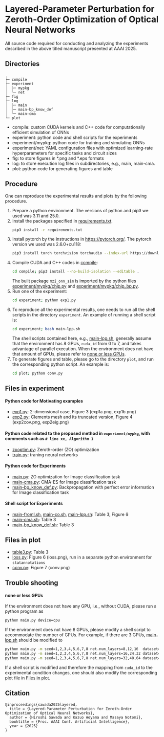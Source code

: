 # Layered-Parameter Perturbation for Zeroth-Order Optimization of Optical Neural Networks

All source code required for conducting and analyzing the experiments described in the above titled manuscript presented at AAAI 2025.

## Directories
```
.
├─ compile
├─ experiment
│  ├─ mypkg
│  └─ net
├─ fig
├─ log
│  ├─ main
│  ├─ main-bp_know_def
│  └─ main-cma
└─ plot
```
- compile: custom CUDA kernels and C++ code for computationally efficient simulation of ONNs
- experiment: python code and shell scripts for the experiments
- experiment/mypkg: python code for training and simulating ONNs
- experiment/net: YAML configuration files with optimized learning-rate hyperparameters for specific tasks and circuit sizes
- fig: to store figures in *.png and *.eps formats
- log: to store execution log files in subdirectories, e.g., main, main-cma.
- plot: python code for generating figures and table

## Procedure
One can reproduce the experimental results and plots by the following procedure.

1. Prepare a python environment. The versions of python and pip3 we used was 3.11 and 25.0.
2. Install the packages specified in [requirements.txt](./requirements.txt).
   ```bash
   pip3 install -r requirements.txt
   ``` 
3. Install pytorch by the instructions in https://pytorch.org/. The pytorch version we used was 2.6.0+cu118:
   ```bash
   pip3 install torch torchvision torchaudio --index-url https://download.pytorch.org/whl/cu118
   ```
4. Compile CUDA and C++ codes in [compile](./compile/):
   ```bash
   cd compile; pip3 install --no-build-isolation --editable .
   ```
   The built package `mzi_onn_sim` is imported by the python files [experiment/mypkg/chip.py](./experiment/mypkg/chip.py) and [experiment/mypkg/chip_bp.py](./experiment/mypkg/chip_bp.py).
5. Run one of the experiment:
   ```bash
   cd experiment; python exp1.py
   ```
6. To reproduce all the experimental results, one needs to run all the shell scripts in the directory `experiment`. An example of running a shell script is:
   ```bash
   cd experiment; bash main-lpp.sh
   ```
   The shell scripts contained here, e.g.,  [main-lpp.sh](./experiment/main-lpp.sh), generally assume that the environment has 8 GPUs, `cuda_id` from 0 to 7, and takes advantage of parallel execution.
   When the environment does not have that amount of GPUs, please refer to [none or less GPUs](#none-or-less-gpus).
7. To generate figures and table, please go to the directory `plot`, and run the corresponding python script. An example is:
   ```bash
   cd plot; python conv.py
   ```

## Files in experiment
#### Python code for Motivating examples
- [exp1.py](./experiment/exp1.py): 2-dimensional case, Figure 3 (exp1a.png, exp1b.png)
- [exp2.py](./experiment/exp2.py): Clements mesh and its truncated version, Figure 4 (exp2cov.png, exp2eig.png)

#### Python code related to the proposed method in `experiment/mypkg`, with comments such as `# line xx, Algorithm 1`
- [zooptim.py](./experiment/mypkg/zooptim.py): Zeroth-order (ZO) optimization
- [train.py](./experiment/mypkg/train.py): traning neural networks

#### Python code for Experiments
- [main.py](./experiment/main.py): ZO optimization for Image classification task
- [main-cma.py](./experiment/main-cma.py): CMA-ES for Image classification task
- [main-bp_know_def.py](./experiment/main-bp_know_def.py): Backpropagation with perfect error information for Image classification task

#### Shell script for Experiments
- [main-fromI.sh](./experiment/main-fromI.sh), [main-co.sh](./experiment/main-co.sh), [main-lpp.sh](./experiment/main-lpp.sh): Table 3, Figure 6
- [main-cma.sh](./experiment/main-cma.sh): Table 3
- [main-bp_know_def.sh](./experiment/main-bp_know_def.sh): Table 3

## Files in plot
- [table3.py](./plot/table3.py): Table 3
- [loss.py](./plot/loss.py): Figure 6 (loss.png), run in a separate python environment for `statannotations`
- [conv.py](./plot/conv.py): Figure 7 (conv.png)

## Trouble shooting
#### none or less GPUs
If the environment does not have any GPU, i.e., without CUDA, please run a python program as
```bash
python main.py device=cpu
```
If the environment does not have 8 GPUs, please modify a shell script to accommodate the number of GPUs.
For example, if there are 3 GPUs, [main-lpp.sh](./experiment/main-lpp.sh) should be modified to
```bash
python main.py -m seed=1,2,3,4,5,6,7,8 net.num_layers=8,12,16  dataset=MNIST,FMNIST  suffix='main/' net=ff16l cuda_id=0 zoo.vectors=lpp  &
python main.py -m seed=1,2,3,4,5,6,7,8 net.num_layers=16,24,32 dataset=MNIST,FMNIST  suffix='main/' net=ff32l cuda_id=1 zoo.vectors=lpp  &
python main.py -m seed=1,2,3,4,5,6,7,8 net.num_layers=32,48,64 dataset=MNIST,FMNIST  suffix='main/' net=ff64l cuda_id=2 zoo.vectors=lpp  &
```
If a shell script is modified and therefore the mapping from `cuda_id` to the experimental condition changes, one should also modify the corresponding plot file in [Files in plot](#files-in-plot).

## Citation

```
@inproceedings{sawada2025layered,
  title = {Layered-Parameter Perturbation for Zeroth-Order Optimization of Optical Neural Networks},
  author = {Hiroshi Sawada and Kazuo Aoyama and Masaya Notomi},
  booktitle = {Proc. AAAI Conf. Artificial Intelligence},
  year = {2025}
}
```